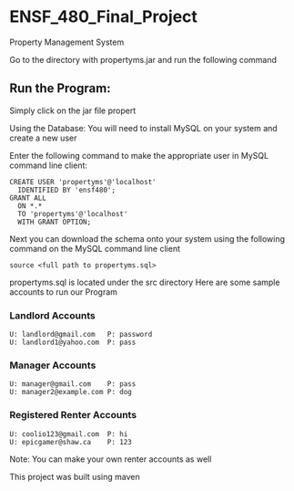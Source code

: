 # ENSF_480_Final_Project
Property Management System

Go to the directory with propertyms.jar and run the following command

## Run the Program:
Simply click on the jar file propert


Using the Database: You will need to install MySQL on your system and create a new user

Enter the following command to make the appropriate user in MySQL command line client:

```
CREATE USER 'propertyms'@'localhost'
  IDENTIFIED BY 'ensf480';
GRANT ALL
  ON *.*
  TO 'propertyms'@'localhost'
  WITH GRANT OPTION;
```
Next you can download the schema onto your system using the following command on the MySQL command line client

```
source <full path to propertyms.sql>
```
propertyms.sql is located under the src directory
Here are some sample accounts to run our Program
### Landlord Accounts
```
U: landlord@gmail.com   P: password
U: landlord1@yahoo.com  P: pass
```


### Manager Accounts
```
U: manager@gmail.com    P: pass
U: manager2@example.com P: dog

```

### Registered Renter Accounts
```
U: coolio123@gmail.com  P: hi
U: epicgamer@shaw.ca    P: 123
```
Note: You can make your own renter accounts as well

This project was built using maven
